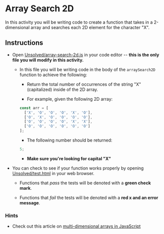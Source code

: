 # Array Search 2D

In this activity you will be writing code to create a function that takes in a 2-dimensional array and searches each 2D element for the character "X".

## Instructions

- Open [Unsolved/array-search-2d.js](Unsolved/array-search-2d.js) in your code editor -- **this is the only file you will modify in this activity.**

  - In this file you will be writing code in the body of the `arraySearch2D` function to achieve the following:

    - Return the total number of occurrences of the string "X" (capitalized) inside of the 2D array.

    - For example, given the following 2D array:

    ```js
    const arr = [
      ['X', 'O', 'O', 'O', 'X', 'O'],
      ['O', 'X', 'O', 'O', 'O', 'O'],
      ['O', 'O', 'O', 'O', 'X', 'X'],
      ['O', 'O', 'O', 'O', 'O', 'O']
    ];
    ```

    - The following number should be returned:

    ```js
    5;
    ```

    - **Make sure you're looking for capital "X"**

- You can check to see if your function works properly by opening [Unsolved/test.html](Unsolved/test.html) in your web browser.

  - Functions that _pass_ the tests will be denoted with a **green check mark**.

  - Functions that _fail_ the tests will be denoted with a **red x and an error message**.

### Hints

- Check out this article on [multi-dimensional arrays in JavaScript](http://www.javascripttutorial.net/javascript-multidimensional-array/)
